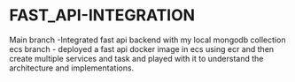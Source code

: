 # FAST_API-INTEGRATION
Main branch -Integrated fast api backend with my local mongodb collection
ecs branch - deployed a fast api docker image in ecs using ecr and then create multiple services and task and played with it to understand the architecture and implementations.
